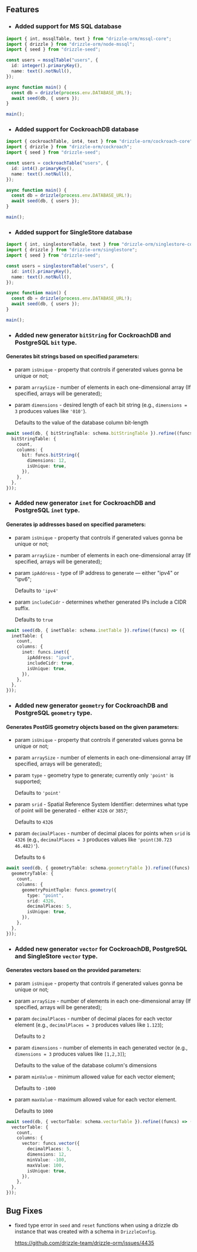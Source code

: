 ## Features

- ### Added support for MS SQL database

```ts
import { int, mssqlTable, text } from "drizzle-orm/mssql-core";
import { drizzle } from "drizzle-orm/node-mssql";
import { seed } from "drizzle-seed";

const users = mssqlTable("users", {
  id: integer().primaryKey(),
  name: text().notNull(),
});

async function main() {
  const db = drizzle(process.env.DATABASE_URL!);
  await seed(db, { users });
}

main();
```

- ### Added support for CockroachDB database

```ts
import { cockroachTable, int4, text } from "drizzle-orm/cockroach-core";
import { drizzle } from "drizzle-orm/cockroach";
import { seed } from "drizzle-seed";

const users = cockroachTable("users", {
  id: int4().primaryKey(),
  name: text().notNull(),
});

async function main() {
  const db = drizzle(process.env.DATABASE_URL!);
  await seed(db, { users });
}

main();
```

- ### Added support for SingleStore database

```ts
import { int, singlestoreTable, text } from "drizzle-orm/singlestore-core";
import { drizzle } from "drizzle-orm/singlestore";
import { seed } from "drizzle-seed";

const users = singlestoreTable("users", {
  id: int().primaryKey(),
  name: text().notNull(),
});

async function main() {
  const db = drizzle(process.env.DATABASE_URL!);
  await seed(db, { users });
}

main();
```

- ### Added new generator `bitString` for CockroachDB and PostgreSQL `bit` type.

#### Generates bit strings based on specified parameters:

- param `isUnique` - property that controls if generated values gonna be unique or not;

- param `arraySize` - number of elements in each one-dimensional array (If specified, arrays will be generated);

- param `dimensions` - desired length of each bit string (e.g., `dimensions = 3` produces values like `'010'`).

  Defaults to the value of the database column bit-length

```ts
await seed(db, { bitStringTable: schema.bitStringTable }).refine((funcs) => ({
  bitStringTable: {
    count,
    columns: {
      bit: funcs.bitString({
        dimensions: 12,
        isUnique: true,
      }),
    },
  },
}));
```

- ### Added new generator `inet` for CockroachDB and PostgreSQL `inet` type.

#### Generates ip addresses based on specified parameters:

- param `isUnique` - property that controls if generated values gonna be unique or not;

- param `arraySize` - number of elements in each one-dimensional array (If specified, arrays will be generated);

- param `ipAddress` - type of IP address to generate — either "ipv4" or "ipv6";

  Defaults to `'ipv4'`

- param `includeCidr` - determines whether generated IPs include a CIDR suffix.

  Defaults to `true`

```ts
await seed(db, { inetTable: schema.inetTable }).refine((funcs) => ({
  inetTable: {
    count,
    columns: {
      inet: funcs.inet({
        ipAddress: "ipv4",
        includeCidr: true,
        isUnique: true,
      }),
    },
  },
}));
```

- ### Added new generator `geometry` for CockroachDB and PostgreSQL `geometry` type.

#### Generates PostGIS geometry objects based on the given parameters:

- param `isUnique` - property that controls if generated values gonna be unique or not;

- param `arraySize` - number of elements in each one-dimensional array (If specified, arrays will be generated);

- param `type` - geometry type to generate; currently only `'point'` is supported;

  Defaults to `'point'`

- param `srid` - Spatial Reference System Identifier: determines what type of point will be generated - either `4326` or `3857`;

  Defaults to `4326`

- param `decimalPlaces` - number of decimal places for points when `srid` is `4326` (e.g., `decimalPlaces = 3` produces values like `'point(30.723 46.482)'`).

  Defaults to `6`

```ts
await seed(db, { geometryTable: schema.geometryTable }).refine((funcs) => ({
  geometryTable: {
    count,
    columns: {
      geometryPointTuple: funcs.geometry({
        type: "point",
        srid: 4326,
        decimalPlaces: 5,
        isUnique: true,
      }),
    },
  },
}));
```

- ### Added new generator `vector` for CockroachDB, PostgreSQL and SingleStore `vector` type.

#### Generates vectors based on the provided parameters:

- param `isUnique` - property that controls if generated values gonna be unique or not;

- param `arraySize` - number of elements in each one-dimensional array (If specified, arrays will be generated);

- param `decimalPlaces` - number of decimal places for each vector element (e.g., `decimalPlaces = 3` produces values like `1.123`);

  Defaults to `2`

- param `dimensions` - number of elements in each generated vector (e.g., `dimensions = 3` produces values like `[1,2,3]`);

  Defaults to the value of the database column's dimensions

- param `minValue` - minimum allowed value for each vector element;

  Defaults to `-1000`

- param `maxValue` - maximum allowed value for each vector element.

  Defaults to `1000`

```ts
await seed(db, { vectorTable: schema.vectorTable }).refine((funcs) => ({
  vectorTable: {
    count,
    columns: {
      vector: funcs.vector({
        decimalPlaces: 5,
        dimensions: 12,
        minValue: -100,
        maxValue: 100,
        isUnique: true,
      }),
    },
  },
}));
```

## Bug Fixes
- fixed type error in `seed` and `reset` functions when using a drizzle db instance that was created with a schema in `DrizzleConfig`.
  
  https://github.com/drizzle-team/drizzle-orm/issues/4435
